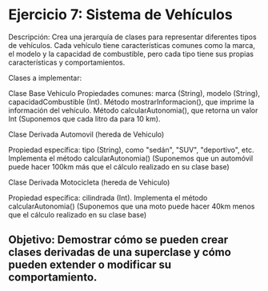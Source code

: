 # Ejercicio 7: Sistema de Vehículos
Descripción: Crea una jerarquía de clases para representar diferentes tipos de vehículos. Cada vehículo tiene características comunes como la marca, el modelo y la capacidad de combustible, pero cada tipo tiene sus propias características y comportamientos.

Clases a implementar:

Clase Base Vehiculo
Propiedades comunes: marca (String), modelo (String), capacidadCombustible (Int).
Método mostrarInformacion(), que imprime la información del vehículo.
Método calcularAutonomia(), que retorna un valor Int (Suponemos que cada litro da para 10 km).

Clase Derivada Automovil (hereda de Vehiculo)

Propiedad específica: tipo (String), como "sedán", "SUV", "deportivo", etc.
Implementa el método calcularAutonomia() (Suponemos que un automóvil puede hacer 100km más que el cálculo realizado en su clase base)

Clase Derivada Motocicleta (hereda de Vehiculo)

Propiedad específica: cilindrada (Int).
Implementa el método calcularAutonomia() (Suponemos que una moto puede hacer 40km menos que el cálculo realizado en su clase base)

## Objetivo: Demostrar cómo se pueden crear clases derivadas de una superclase y cómo pueden extender o modificar su comportamiento.
